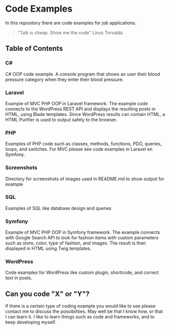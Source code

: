 
# Code Examples 

In this repository there are code examples for job applications.

> "Talk is cheap. Show me the code" Linus Torvalds

## Table of Contents

### C#

C# OOP code example. A console program that shows an user their blood pressure category when they enter their blood pressure.

### Laravel

Example of MVC PHP OOP in Laravel framework. The example code connects to the WordPress REST API and displays the resulting posts in HTML, using Blade templates.
Since WordPress results can contain HTML, a HTML Purifier is used to output safely to the browser.

### PHP

Examples of PHP code such as classes, methods,  functions, PDO, queries, loops, and switches. For MVC please see code examples in Laravel en Symfony.

### Screenshots

Directory for screenshots of images used in README.md to show output for example

### SQL

Examples of SQL like database design and queries

### Symfony

Example of MVC PHP OOP in Symfony framework. The example connects with Google Search API to look for fashion items with custom parameters such as store, color, type of fashion, and images. The result is then displayed in HTML using Twig templates.

### WordPress

Code examples for WordPress like custom plugin, shortcode, and correct text in posts.

## Can you code "X" or "Y"?

If there is a certain type of coding example you would like to see please contact me to discuss the possibilities.
May well be that I know how, or that I can learn it. I like to learn things such as code and frameworks, and to keep developing myself.







